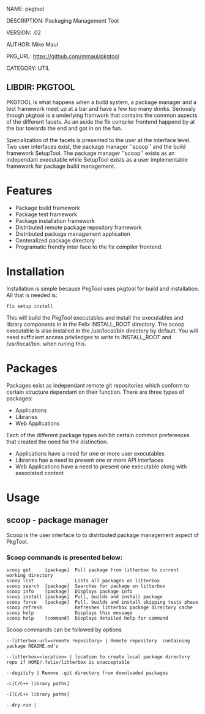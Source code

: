 NAME: pkgtool

DESCRIPTION: Packaging Management Tool

VERSION: .02

AUTHOR:  Mike Maul

PKG_URL: https://github.com/mmaul/pkgtool

CATEGORY: UTIL

LIBDIR: PKGTOOL
-----

PKGTOOL is what happens when a build system, a package manager and a test 
framework meet up at a bar and have a few too many drinks. Seriously though
pkgtool is a underlying framwork that contains the common aspects of the
different facets. As an aside the flx compiler frontend happend by at the bar 
towards the end and got in on the fun.

Specialization of the facets is presented to the user at the interface level.
Two user interfaces exist, the package manager ''scoop'' and the build framework 
SetupTool. The package manager ''scoop'' exists as an independant executable 
while SetupTool exists as a user implementable framework for package build 
management.

Features
=======

* Package build framework
* Package test framework
* Package installation framework
* Distributed remote package repository framework
* Distributed package management application
* Centeralized package directory
* Programatic frendly inter face to the flx compiler frontend.

Installation
============

Installation is simple because PkgTool uses pkgtool for build and installation.
All that is needed is:

    flx setup install

This will build the PkgTool executables and install the executables and library
components in in the Felix INSTALL_ROOT directory. The scoop executable is also
installed in the /usr/local/bin directory by default.  You will need sufficient access priviledges to write to INSTALL_ROOT and /usr/local/bin.
when runing this.

Packages
========
Packages exist as independant remote git repositories which conform to certain 
structure dependant on their function. There are three types of packages:

* Applications
* Libraries
* Web Applications

Each of the different package types exhibit certain common preferences that 
created the need for thir distinction.

* Applications have a need for one or more user executables
* Libraries hae a need to present one or more API interfaces
* Web Applications have a need to present one executable along with associated content

Usage
=====
## scoop - package manager 
Scoop is the user interface to to distributed package management aspect of
PkgTool.  

### Scoop commands is presented below:

    scoop get     [package]  Pull package from litterbox to current working directory
    scoop list               Lists all packages on litterbox
    scoop search  [package]  Searches for package on litterbox
    scoop info    [package]  Displays package info
    scoop install [package]  Pull, builds and install package
    scoop force   [package]  Pull, builds and install skipping tests phase
    scoop refresh            Refreshes litterbox package directory cache
    scoop help               Displays this message
    scoop help    [command]  Displays detailed help for command

Scoop commands can be followed by options

    --litterbox-url=<remote repository> | Remote repository  containing package README.md's

    --litterbox=<location> | location to create local package directory repo if HOME/.felix/litterbox is unacceptable

    --degitify | Remove .git directory from downloaded packages
    
    -L[C/C++ library paths]

    -I[C/C++ library paths]

    --dry-run |





